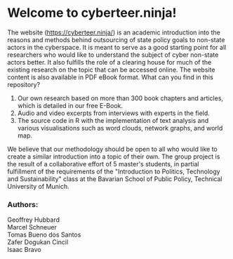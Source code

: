 # Welcome to cyberteer.ninja!

The website (https://cyberteer.ninja/) is an academic introduction into the reasons and methods behind outsourcing of state policy goals to non-state actors in the cyberspace. 
It is meant to serve as a good starting point for all researchers who would like to understand the subject of cyber non-state actors better. It also fulfills the role of a clearing house for much of the existing research on the topic that can be accessed online. The website content is also available in PDF eBook format.
What can you find in this repository?

1. Our own research based on more than 300 book chapters and articles, which is detailed in our free E-Book.
2. Audio and video excerpts from interviews with experts in the field.
3. The source code in R with the implementation of text analysis and various visualisations such as word clouds, network graphs, and world map. 

We believe that our methodology should be open to all who would like to create a similar introduction into a topic of their own.
The group project is the result of a collaborative effort of 5 master's students, in partial fulfillment of the requirements of the "Introduction to Politics, Technology and Sustainability" class at the Bavarian School of Public Policy, Technical University of Munich.

### Authors:
Geoffrey Hubbard \
Marcel Schneuer \
Tomas Bueno dos Santos \
Zafer Dogukan Cincil \
Isaac Bravo
